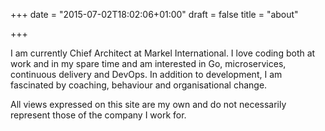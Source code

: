 +++
date = "2015-07-02T18:02:06+01:00"
draft = false
title = "about"

+++


I am currently Chief Architect at Markel International.  I love coding both at work and in my spare time and am interested in Go, microservices, continuous delivery and DevOps. In addition to development, I am fascinated by coaching, behaviour and organisational change. 

All views expressed on this site are my own and do not necessarily represent those of the company I work for.